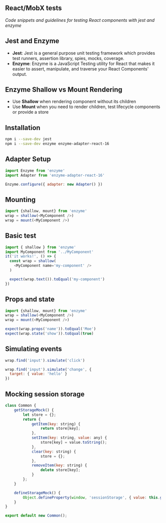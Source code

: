 ## React/MobX tests

*Code snippets and guidelines for testing React components with jest and enzyme*

## Jest and Enzyme 
- **Jest**: Jest is a general purpose unit testing framework which provides test runners, assertion library, spies, mocks, coverage.
- **Enzyme**: Enzyme is a JavaScript Testing utility for React that makes it easier to assert, manipulate, and traverse your React Components' output.

## Enzyme Shallow vs Mount Rendering
- Use **Shallow** when rendering component without its children
- Use **Mount** when you need to render children, test lifecycle components or provide a store

## Installation
```bash
npm i --save-dev jest
npm i --save-dev enzyme enzyme-adapter-react-16
```

## Adapter Setup
```js
import Enzyme from 'enzyme'
import Adapter from 'enzyme-adapter-react-16'

Enzyme.configure({ adapter: new Adapter() })
```

## Mounting
```js
import {shallow, mount} from 'enzyme'
wrap = shallow(<MyComponent />)
wrap = mount(<MyComponent />)
```

## Basic test
```js
import { shallow } from 'enzyme'
import MyComponent from '../MyComponent'
it('it works!', () => {
  const wrap = shallow(
    <MyComponent name='my-component' />
  )

  expect(wrap.text()).toEqual('my-component')
})
```

## Props and state
```js
import {shallow, mount} from 'enzyme'
wrap = shallow(<MyComponent />)
wrap = mount(<MyComponent />)

expect(wrap.props('name')).toEqual('Moe')
expect(wrap.state('show')).toEqual(true)
```

## Simulating events
```js
wrap.find('input').simulate('click')

wrap.find('input').simulate('change', {
  target: { value: 'hello' }
})
```

## Mocking session storage
```js
class Common {
    getStorageMock() {
        let store = {};
        return {            
            getItem(key: string) {
                return store[key];
            }, 
            setItem(key: string, value: any) {
                store[key] = value.toString();
            },
            clear(key: string) {
                store = {};
            },      
            removeItem(key: string) {
                delete store[key];
            }
        };
    }

    defineStorageMock() {
        Object.defineProperty(window, 'sessionStorage', { value: this.getStorageMock() });
    }
}

export default new Common();
```